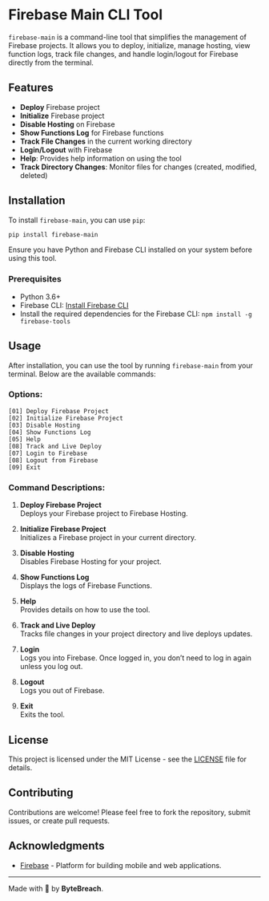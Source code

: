 # Firebase Main CLI Tool

`firebase-main` is a command-line tool that simplifies the management of Firebase projects. It allows you to deploy, initialize, manage hosting, view function logs, track file changes, and handle login/logout for Firebase directly from the terminal.

## Features

- **Deploy** Firebase project
- **Initialize** Firebase project
- **Disable Hosting** on Firebase
- **Show Functions Log** for Firebase functions
- **Track File Changes** in the current working directory
- **Login/Logout** with Firebase
- **Help**: Provides help information on using the tool
- **Track Directory Changes**: Monitor files for changes (created, modified, deleted)

## Installation

To install `firebase-main`, you can use `pip`:

```bash
pip install firebase-main
```

Ensure you have Python and Firebase CLI installed on your system before using this tool.

### Prerequisites

- Python 3.6+
- Firebase CLI: [Install Firebase CLI](https://firebase.google.com/docs/cli#install_the_firebase_cli)
- Install the required dependencies for the Firebase CLI: `npm install -g firebase-tools`

## Usage

After installation, you can use the tool by running `firebase-main` from your terminal. Below are the available commands:

### Options:
```
[01] Deploy Firebase Project  
[02] Initialize Firebase Project 
[03] Disable Hosting 
[04] Show Functions Log
[05] Help 
[08] Track and Live Deploy
[07] Login to Firebase  
[08] Logout from Firebase
[09] Exit
```

### Command Descriptions:

1. **Deploy Firebase Project**  
   Deploys your Firebase project to Firebase Hosting.

2. **Initialize Firebase Project**  
   Initializes a Firebase project in your current directory.

3. **Disable Hosting**  
   Disables Firebase Hosting for your project.

4. **Show Functions Log**  
   Displays the logs of Firebase Functions.

5. **Help**  
   Provides details on how to use the tool.

6. **Track and Live Deploy**  
   Tracks file changes in your project directory and live deploys updates.

7. **Login**  
   Logs you into Firebase. Once logged in, you don’t need to log in again unless you log out.

8. **Logout**  
   Logs you out of Firebase.

9. **Exit**  
   Exits the tool.

## License

This project is licensed under the MIT License - see the [LICENSE](LICENSE) file for details.

## Contributing

Contributions are welcome! Please feel free to fork the repository, submit issues, or create pull requests.

## Acknowledgments

- [Firebase](https://firebase.google.com/) - Platform for building mobile and web applications.

---

Made with 💖 by **ByteBreach**.
